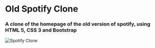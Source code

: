 # Old Spotify Clone

### A clone of the homepage of the old version of spotify, using HTML 5, CSS 3 and Bootstrap

![Spotify Clone](https://i.imgur.com/K5bBrv3.png)